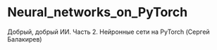 # Neural_networks_on_PyTorch
Добрый, добрый ИИ. Часть 2. Нейронные сети на PyTorch (Сергей Балакирев)
